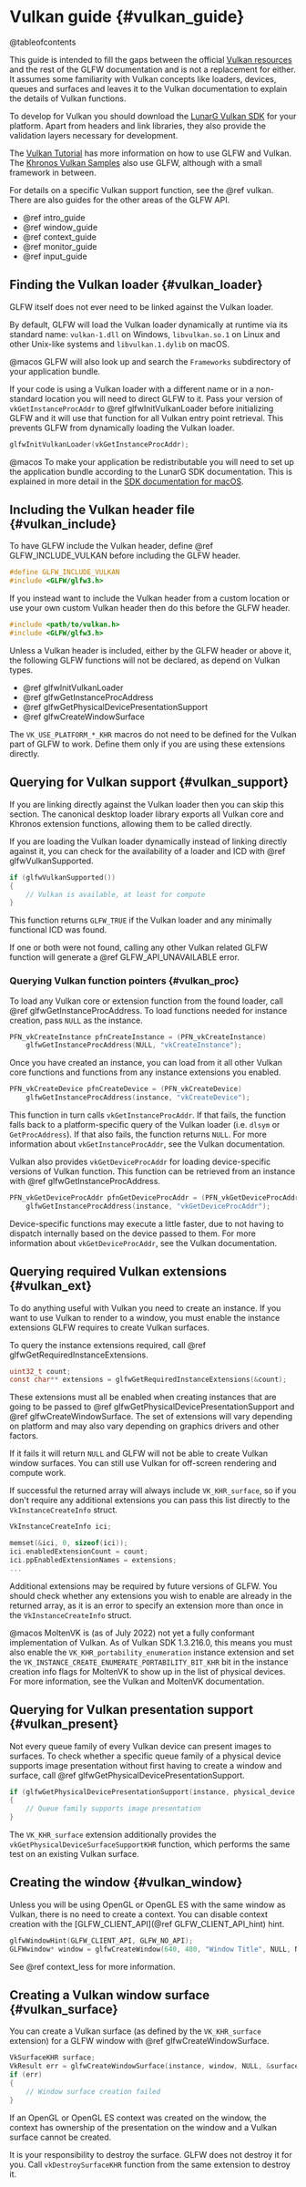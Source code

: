 # Vulkan guide {#vulkan_guide}

@tableofcontents

This guide is intended to fill the gaps between the official [Vulkan
resources](https://www.khronos.org/vulkan/) and the rest of the GLFW
documentation and is not a replacement for either.  It assumes some familiarity
with Vulkan concepts like loaders, devices, queues and surfaces and leaves it to
the Vulkan documentation to explain the details of Vulkan functions.

To develop for Vulkan you should download the [LunarG Vulkan
SDK](https://vulkan.lunarg.com/) for your platform.  Apart from headers and link
libraries, they also provide the validation layers necessary for development.

The [Vulkan Tutorial](https://vulkan-tutorial.com/) has more information on how
to use GLFW and Vulkan.  The [Khronos Vulkan
Samples](https://github.com/KhronosGroup/Vulkan-Samples) also use GLFW, although
with a small framework in between.

For details on a specific Vulkan support function, see the @ref vulkan.  There
are also guides for the other areas of the GLFW API.

 - @ref intro_guide
 - @ref window_guide
 - @ref context_guide
 - @ref monitor_guide
 - @ref input_guide


## Finding the Vulkan loader {#vulkan_loader}

GLFW itself does not ever need to be linked against the Vulkan loader.

By default, GLFW will load the Vulkan loader dynamically at runtime via its standard name:
`vulkan-1.dll` on Windows, `libvulkan.so.1` on Linux and other Unix-like systems and
`libvulkan.1.dylib` on macOS.

@macos GLFW will also look up and search the `Frameworks` subdirectory of your
application bundle.

If your code is using a Vulkan loader with a different name or in a non-standard location
you will need to direct GLFW to it.  Pass your version of `vkGetInstanceProcAddr` to @ref
glfwInitVulkanLoader before initializing GLFW and it will use that function for all Vulkan
entry point retrieval.  This prevents GLFW from dynamically loading the Vulkan loader.

```c
glfwInitVulkanLoader(vkGetInstanceProcAddr);
```

@macos To make your application be redistributable you will need to set up the application
bundle according to the LunarG SDK documentation.  This is explained in more detail in the
[SDK documentation for macOS](https://vulkan.lunarg.com/doc/sdk/latest/mac/getting_started.html).


## Including the Vulkan header file {#vulkan_include}

To have GLFW include the Vulkan header, define @ref GLFW_INCLUDE_VULKAN before including
the GLFW header.

```c
#define GLFW_INCLUDE_VULKAN
#include <GLFW/glfw3.h>
```

If you instead want to include the Vulkan header from a custom location or use
your own custom Vulkan header then do this before the GLFW header.

```c
#include <path/to/vulkan.h>
#include <GLFW/glfw3.h>
```

Unless a Vulkan header is included, either by the GLFW header or above it, the following
GLFW functions will not be declared, as depend on Vulkan types.

 - @ref glfwInitVulkanLoader
 - @ref glfwGetInstanceProcAddress
 - @ref glfwGetPhysicalDevicePresentationSupport
 - @ref glfwCreateWindowSurface

The `VK_USE_PLATFORM_*_KHR` macros do not need to be defined for the Vulkan part
of GLFW to work.  Define them only if you are using these extensions directly.


## Querying for Vulkan support {#vulkan_support}

If you are linking directly against the Vulkan loader then you can skip this
section.  The canonical desktop loader library exports all Vulkan core and
Khronos extension functions, allowing them to be called directly.

If you are loading the Vulkan loader dynamically instead of linking directly
against it, you can check for the availability of a loader and ICD with @ref
glfwVulkanSupported.

```c
if (glfwVulkanSupported())
{
    // Vulkan is available, at least for compute
}
```

This function returns `GLFW_TRUE` if the Vulkan loader and any minimally
functional ICD was found.

If one or both were not found, calling any other Vulkan related GLFW function
will generate a @ref GLFW_API_UNAVAILABLE error.


### Querying Vulkan function pointers {#vulkan_proc}

To load any Vulkan core or extension function from the found loader, call @ref
glfwGetInstanceProcAddress.  To load functions needed for instance creation,
pass `NULL` as the instance.

```c
PFN_vkCreateInstance pfnCreateInstance = (PFN_vkCreateInstance)
    glfwGetInstanceProcAddress(NULL, "vkCreateInstance");
```

Once you have created an instance, you can load from it all other Vulkan core
functions and functions from any instance extensions you enabled.

```c
PFN_vkCreateDevice pfnCreateDevice = (PFN_vkCreateDevice)
    glfwGetInstanceProcAddress(instance, "vkCreateDevice");
```

This function in turn calls `vkGetInstanceProcAddr`.  If that fails, the
function falls back to a platform-specific query of the Vulkan loader (i.e.
`dlsym` or `GetProcAddress`).  If that also fails, the function returns `NULL`.
For more information about `vkGetInstanceProcAddr`, see the Vulkan
documentation.

Vulkan also provides `vkGetDeviceProcAddr` for loading device-specific versions
of Vulkan function.  This function can be retrieved from an instance with @ref
glfwGetInstanceProcAddress.

```c
PFN_vkGetDeviceProcAddr pfnGetDeviceProcAddr = (PFN_vkGetDeviceProcAddr)
    glfwGetInstanceProcAddress(instance, "vkGetDeviceProcAddr");
```

Device-specific functions may execute a little faster, due to not having to
dispatch internally based on the device passed to them.  For more information
about `vkGetDeviceProcAddr`, see the Vulkan documentation.


## Querying required Vulkan extensions {#vulkan_ext}

To do anything useful with Vulkan you need to create an instance.  If you want
to use Vulkan to render to a window, you must enable the instance extensions
GLFW requires to create Vulkan surfaces.

To query the instance extensions required, call @ref
glfwGetRequiredInstanceExtensions.

```c
uint32_t count;
const char** extensions = glfwGetRequiredInstanceExtensions(&count);
```

These extensions must all be enabled when creating instances that are going to
be passed to @ref glfwGetPhysicalDevicePresentationSupport and @ref
glfwCreateWindowSurface.  The set of extensions will vary depending on platform
and may also vary depending on graphics drivers and other factors.

If it fails it will return `NULL` and GLFW will not be able to create Vulkan
window surfaces.  You can still use Vulkan for off-screen rendering and compute
work.

If successful the returned array will always include `VK_KHR_surface`, so if
you don't require any additional extensions you can pass this list directly to
the `VkInstanceCreateInfo` struct.

```c
VkInstanceCreateInfo ici;

memset(&ici, 0, sizeof(ici));
ici.enabledExtensionCount = count;
ici.ppEnabledExtensionNames = extensions;
...
```

Additional extensions may be required by future versions of GLFW.  You should
check whether any extensions you wish to enable are already in the returned
array, as it is an error to specify an extension more than once in the
`VkInstanceCreateInfo` struct.

@macos MoltenVK is (as of July 2022) not yet a fully conformant implementation
of Vulkan.  As of Vulkan SDK 1.3.216.0, this means you must also enable the
`VK_KHR_portability_enumeration` instance extension and set the
`VK_INSTANCE_CREATE_ENUMERATE_PORTABILITY_BIT_KHR` bit in the instance creation
info flags for MoltenVK to show up in the list of physical devices.  For more
information, see the Vulkan and MoltenVK documentation.


## Querying for Vulkan presentation support {#vulkan_present}

Not every queue family of every Vulkan device can present images to surfaces.
To check whether a specific queue family of a physical device supports image
presentation without first having to create a window and surface, call @ref
glfwGetPhysicalDevicePresentationSupport.

```c
if (glfwGetPhysicalDevicePresentationSupport(instance, physical_device, queue_family_index))
{
    // Queue family supports image presentation
}
```

The `VK_KHR_surface` extension additionally provides the
`vkGetPhysicalDeviceSurfaceSupportKHR` function, which performs the same test on
an existing Vulkan surface.


## Creating the window {#vulkan_window}

Unless you will be using OpenGL or OpenGL ES with the same window as Vulkan,
there is no need to create a context.  You can disable context creation with the
[GLFW_CLIENT_API](@ref GLFW_CLIENT_API_hint) hint.

```c
glfwWindowHint(GLFW_CLIENT_API, GLFW_NO_API);
GLFWwindow* window = glfwCreateWindow(640, 480, "Window Title", NULL, NULL);
```

See @ref context_less for more information.


## Creating a Vulkan window surface {#vulkan_surface}

You can create a Vulkan surface (as defined by the `VK_KHR_surface` extension)
for a GLFW window with @ref glfwCreateWindowSurface.

```c
VkSurfaceKHR surface;
VkResult err = glfwCreateWindowSurface(instance, window, NULL, &surface);
if (err)
{
    // Window surface creation failed
}
```

If an OpenGL or OpenGL ES context was created on the window, the context has
ownership of the presentation on the window and a Vulkan surface cannot be
created.

It is your responsibility to destroy the surface.  GLFW does not destroy it for
you.  Call `vkDestroySurfaceKHR` function from the same extension to destroy it.

